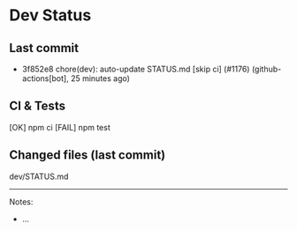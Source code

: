 # Dev Status

## Last commit
- 3f852e8 chore(dev): auto-update STATUS.md [skip ci] (#1176) (github-actions[bot], 25 minutes ago)
## CI & Tests
[OK] npm ci
[FAIL] npm test

## Changed files (last commit)
dev/STATUS.md

---
Notes:
- ...
